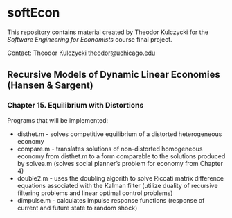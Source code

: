 # softEcon

This repository contains material created by Theodor Kulczycki for the *Software Engineering for Economists* course final project.

Contact:
Theodor Kulczycki
theodor@uchicago.edu

## Recursive Models of Dynamic Linear Economies (Hansen & Sargent)
### Chapter 15. Equilibrium with Distortions

Programs that will be implemented:
* disthet.m - solves competitive equilibrium of a distorted heterogeneous economy
* compare.m - translates solutions of non-distorted homogeneous economy from disthet.m
to a form comparable to the solutions produced by solvea.m (solves social planner’s
problem for economy from Chapter 4)
* double2.m - uses the doubling algorith to solve Riccati matrix difference equations
associated with the Kalman filter (utilize duality of recursive filtering problems and
linear optimal control problems)
* dimpulse.m - calculates impulse response functions (response of current and future
state to random shock)

